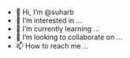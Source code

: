 - 👋 Hi, I’m @suharb
- 👀 I’m interested in ...
- 🌱 I’m currently learning ...
- 💞️ I’m looking to collaborate on ...
- 📫 How to reach me ...

<!---
suharb/suharb is a ✨ special ✨ repository because its `README.md` (this file) appears on your GitHub profile.
You can click the Preview link to take a look at your changes.
--->
